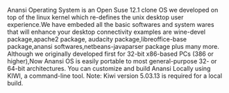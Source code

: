 Anansi Operating System is an Open Suse 12.1 clone OS we developed on top of the linux kernel which re-defines the unix desktop user experience.We have embeded all the basic softwares and system wares that will enhance your desktop connectivity examples are wine-devel package,apache2 package, audacity package,libreoffice-base package,anansi softwares,netbeans-javaparser package plus many more. Although we originally developed first for 32-bit x86-based PCs (386 or higher),Now Anansi OS is easily portable to most general-purpose 32- or 64-bit architectures. You can customize and build Anansi Locally using KIWI, a command-line tool.
Note: Kiwi version 5.03.13 is required for a local build. 